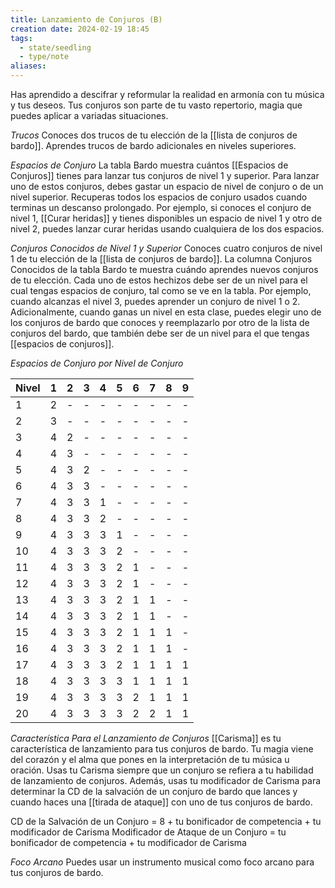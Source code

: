 ```yaml
---
title: Lanzamiento de Conjuros (B)
creation date: 2024-02-19 18:45
tags:
  - state/seedling
  - type/note
aliases:
---
```

Has aprendido a descifrar y reformular la realidad en armonía con tu música y tus deseos. Tus
conjuros son parte de tu vasto repertorio, magia que puedes aplicar a variadas situaciones. 

*Trucos*
Conoces dos trucos de tu elección de la [[lista de conjuros de bardo]]. Aprendes trucos de bardo
adicionales en niveles superiores.

*Espacios de Conjuro*
La tabla Bardo muestra cuántos [[Espacios de Conjuros]] tienes para lanzar tus conjuros de nivel 1 y
superior. Para lanzar uno de estos conjuros, debes gastar un espacio de nivel de conjuro o de un
nivel superior. Recuperas todos los espacios de conjuro usados cuando terminas un descanso
prolongado.
Por ejemplo, si conoces el conjuro de nivel 1, [[Curar heridas]] y tienes disponibles un espacio de nivel 1 y otro de nivel 2, puedes lanzar curar heridas usando cualquiera de los dos espacios.

*Conjuros Conocidos de Nivel 1 y Superior*
Conoces cuatro conjuros de nivel 1 de tu elección de la [[lista de conjuros de bardo]]. La columna
Conjuros Conocidos de la tabla Bardo te muestra cuándo aprendes nuevos conjuros de tu elección.
Cada uno de estos hechizos debe ser de un nivel para el cual tengas espacios de conjuro, tal como se ve en la tabla. Por ejemplo, cuando alcanzas el nivel 3, puedes aprender un conjuro de nivel 1 o 2.
Adicionalmente, cuando ganas un nivel en esta clase, puedes elegir uno de los conjuros de bardo
que conoces y reemplazarlo por otro de la lista de conjuros del bardo, que también debe ser de un
nivel para el que tengas [[espacios de conjuros]].


*Espacios de Conjuro por Nivel de Conjuro*

| Nivel | 1 | 2 | 3 | 4 | 5 | 6 | 7 | 8 | 9 |
| ---- | ---- | ---- | ---- | ---- | ---- | ---- | ---- | ---- | ---- |
| 1 | 2 | - | - | - | - | - | - | - | - |
| 2 | 3 | - | - | - | - | - | - | - | - |
| 3 | 4 | 2 | - | - | - | - | - | - | - |
| 4 | 4 | 3 | - | - | - | - | - | - | - |
| 5 | 4 | 3 | 2 | - | - | - | - | - | - |
| 6 | 4 | 3 | 3 | - | - | - | - | - | - |
| 7 | 4 | 3 | 3 | 1 | - | - | - | - | - |
| 8 | 4 | 3 | 3 | 2 | - | - | - | - | - |
| 9 | 4 | 3 | 3 | 3 | 1 | - | - | - | - |
| 10 | 4 | 3 | 3 | 3 | 2 | - | - | - | - |
| 11 | 4 | 3 | 3 | 3 | 2 | 1 | - | - | - |
| 12 | 4 | 3 | 3 | 3 | 2 | 1 | - | - | - |
| 13 | 4 | 3 | 3 | 3 | 2 | 1 | 1 | - | - |
| 14 | 4 | 3 | 3 | 3 | 2 | 1 | 1 | - | - |
| 15 | 4 | 3 | 3 | 3 | 2 | 1 | 1 | 1 | - |
| 16 | 4 | 3 | 3 | 3 | 2 | 1 | 1 | 1 | - |
| 17 | 4 | 3 | 3 | 3 | 2 | 1 | 1 | 1 | 1 |
| 18 | 4 | 3 | 3 | 3 | 3 | 1 | 1 | 1 | 1 |
| 19 | 4 | 3 | 3 | 3 | 3 | 2 | 1 | 1 | 1 |
| 20 | 4 | 3 | 3 | 3 | 3 | 2 | 2 | 1 | 1 |


*Característica Para el Lanzamiento de Conjuros*
[[Carisma]] es tu característica de lanzamiento para tus conjuros de bardo. 
Tu magia viene del corazón y el alma que pones en la interpretación de tu música u oración. Usas tu Carisma siempre que un conjuro se refiera a tu habilidad de lanzamiento de conjuros. Además, usas tu modificador de Carisma para determinar la CD de la salvación de un conjuro de bardo que lances y cuando haces una [[tirada de ataque]] con uno de tus conjuros de bardo.

CD de la Salvación de un Conjuro = 8 + tu bonificador de competencia + tu modificador de Carisma 
Modificador de Ataque de un Conjuro = tu bonificador de competencia + tu modificador de Carisma

*Foco Arcano*
Puedes usar un instrumento musical como foco arcano para tus conjuros de bardo.



